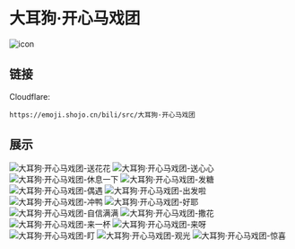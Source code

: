 # 大耳狗·开心马戏团
![icon](https://emoji.shojo.cn/bili/src/大耳狗·开心马戏团/icon.png)
## 链接
Cloudflare:
```
https://emoji.shojo.cn/bili/src/大耳狗·开心马戏团
```
## 展示
![大耳狗·开心马戏团-送花花](https://emoji.shojo.cn/bili/src/大耳狗·开心马戏团/大耳狗·开心马戏团-送花花.png)
![大耳狗·开心马戏团-送心心](https://emoji.shojo.cn/bili/src/大耳狗·开心马戏团/大耳狗·开心马戏团-送心心.png)
![大耳狗·开心马戏团-休息一下](https://emoji.shojo.cn/bili/src/大耳狗·开心马戏团/大耳狗·开心马戏团-休息一下.png)
![大耳狗·开心马戏团-发糖](https://emoji.shojo.cn/bili/src/大耳狗·开心马戏团/大耳狗·开心马戏团-发糖.png)
![大耳狗·开心马戏团-偶遇](https://emoji.shojo.cn/bili/src/大耳狗·开心马戏团/大耳狗·开心马戏团-偶遇.png)
![大耳狗·开心马戏团-出发啦](https://emoji.shojo.cn/bili/src/大耳狗·开心马戏团/大耳狗·开心马戏团-出发啦.png)
![大耳狗·开心马戏团-冲鸭](https://emoji.shojo.cn/bili/src/大耳狗·开心马戏团/大耳狗·开心马戏团-冲鸭.png)
![大耳狗·开心马戏团-好耶](https://emoji.shojo.cn/bili/src/大耳狗·开心马戏团/大耳狗·开心马戏团-好耶.png)
![大耳狗·开心马戏团-自信满满](https://emoji.shojo.cn/bili/src/大耳狗·开心马戏团/大耳狗·开心马戏团-自信满满.png)
![大耳狗·开心马戏团-撒花](https://emoji.shojo.cn/bili/src/大耳狗·开心马戏团/大耳狗·开心马戏团-撒花.png)
![大耳狗·开心马戏团-来一杯](https://emoji.shojo.cn/bili/src/大耳狗·开心马戏团/大耳狗·开心马戏团-来一杯.png)
![大耳狗·开心马戏团-来呀](https://emoji.shojo.cn/bili/src/大耳狗·开心马戏团/大耳狗·开心马戏团-来呀.png)
![大耳狗·开心马戏团-盯](https://emoji.shojo.cn/bili/src/大耳狗·开心马戏团/大耳狗·开心马戏团-盯.png)
![大耳狗·开心马戏团-观光](https://emoji.shojo.cn/bili/src/大耳狗·开心马戏团/大耳狗·开心马戏团-观光.png)
![大耳狗·开心马戏团-惊喜](https://emoji.shojo.cn/bili/src/大耳狗·开心马戏团/大耳狗·开心马戏团-惊喜.png)
